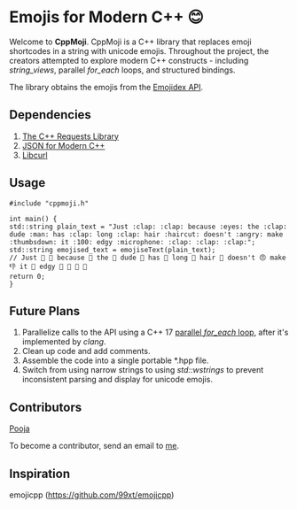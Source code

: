 # Emojis for Modern C++ 😊

Welcome to **CppMoji**. CppMoji is a C++ library that replaces emoji shortcodes in a string with unicode emojis. Throughout the project, the creators attempted to explore modern C++ constructs - including _string_views_, parallel _for_each_ loops, and structured bindings.

The library obtains the emojis from the [Emojidex API](https://developer.emojidex.com/). 

## Dependencies

1. [The C++ Requests Library](https://github.com/whoshuu/cpr)
2. [JSON for Modern C++](https://github.com/nlohmann/json)
3. [Libcurl](https://curl.haxx.se/libcurl/)
## Usage

    #include "cppmoji.h"
    
    int main() {
    std::string plain_text = "Just :clap: :clap: because :eyes: the :clap: dude :man: has :clap: long :clap: hair :haircut: doesn't :angry: make :thumbsdown: it :100: edgy :microphone: :clap: :clap: :clap:";
    std::string emojised_text = emojiseText(plain_text);
	// Just 👏 👏 because 👀 the 👏 dude 👨 has 👏 long 👏 hair 💇 doesn't 😠 make 👎 it 💯 edgy 🎤 👏 👏 👏 
    return 0;
    }


## Future Plans
1. Parallelize calls to the API using a C++ 17 [parallel _for_each_ loop](https://stackoverflow.com/a/36246386/12215371), after it's implemented by _clang_. 
2. Clean up code and add comments.
3. Assemble the code into a single portable *.hpp file.
4. Switch from using narrow strings to using _std::wstrings_ to prevent inconsistent parsing and display for unicode emojis. 

## Contributors

[Pooja](https://github.com/pk0267)

To become a contributor, send an email to [me](mailto:poorvajakolli99@gmail.com).

## Inspiration

emojicpp (https://github.com/99xt/emojicpp)
